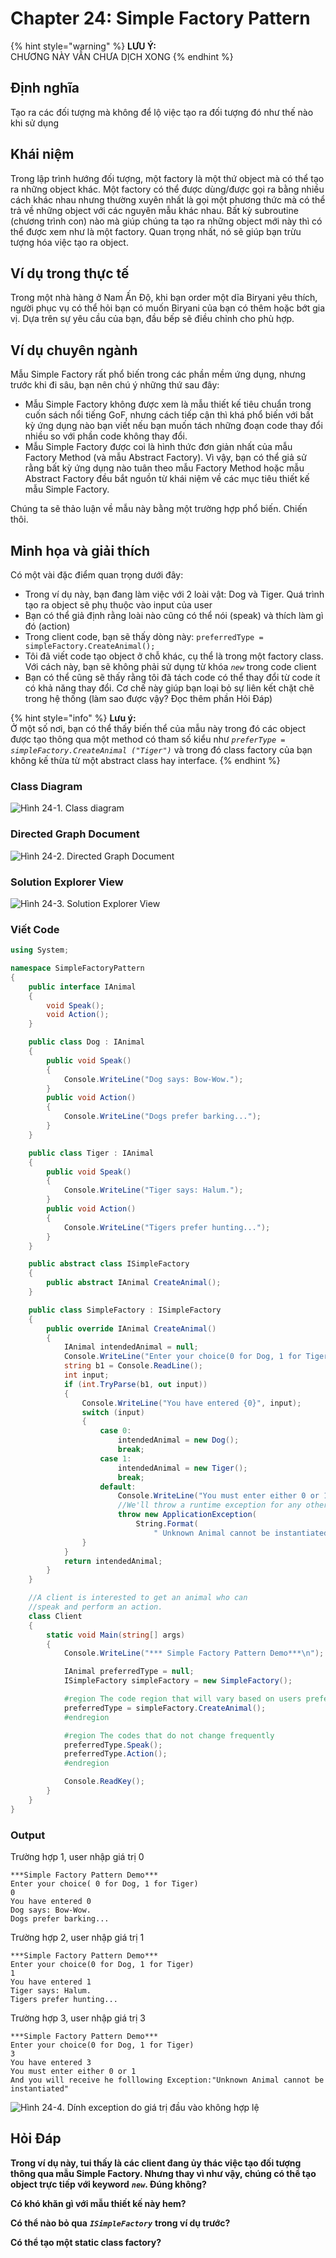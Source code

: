 # Chapter 24: Simple Factory Pattern

{% hint style="warning" %}
**LƯU Ý:**  
CHƯƠNG NÀY VẪN CHƯA DỊCH XONG
{% endhint %}

## Định nghĩa

Tạo ra các đối tượng mà không để lộ việc tạo ra đối tượng đó như thế nào khi sử dụng

## Khái niệm

Trong lập trình hướng đối tượng, một factory là một thứ object mà có thể tạo ra những object khác. Một factory có thể được dùng/được gọi ra bằng nhiều cách khác nhau nhưng thường xuyên nhất là gọi một phương thức mà có thể trả về những object với các nguyên mẫu khác nhau. Bất kỳ subroutine \(chương trình con\) nào mà giúp chúng ta tạo ra những object mới này thì có thể được xem như là một factory. Quan trọng nhất, nó sẽ giúp bạn trừu tượng hóa việc tạo ra object.

## Ví dụ trong thực tế

Trong một nhà hàng ở Nam Ấn Độ, khi bạn order một dĩa Biryani yêu thích, người phục vụ có thể hỏi bạn có muốn Biryani của bạn có thêm hoặc bớt gia vị. Dựa trên sự yêu cầu của bạn, đầu bếp sẽ điều chỉnh cho phù hợp.

## Ví dụ chuyên ngành

Mẫu Simple Factory rất phổ biến trong các phần mềm ứng dụng, nhưng trước khi đi sâu, bạn nên chú ý những thứ sau đây:

* Mẫu Simple Factory không được xem là mẫu thiết kế tiêu chuẩn trong cuốn sách nổi tiếng GoF, nhưng cách tiếp cận thì khá phổ biến với bất kỳ ứng dụng nào bạn viết nếu bạn muốn tách những đoạn code thay đổi nhiều so với phần code không thay đổi.
* Mẫu Simple Factory được coi là hình thức đơn giản nhất của mẫu Factory Method \(và mẫu Abstract Factory\). Vì vậy, bạn có thể giả sử rằng bất kỳ ứng dụng nào tuân theo mẫu Factory Method hoặc mẫu Abstract Factory đều bắt nguồn từ khái niệm về các mục tiêu thiết kế mẫu Simple Factory.

Chúng ta sẽ thảo luận về mẫu này bằng một trường hợp phổ biến. Chiến thôi.

## Minh họa và giải thích

Có một vài đặc điểm quan trọng dưới đây:

* Trong ví dụ này, bạn đang làm việc với 2 loài vật: Dog và Tiger. Quá trình tạo ra object sẽ phụ thuộc vào input của user
* Bạn có thể giả định rằng loài nào cũng có thể nói \(speak\) và thích làm gì đó \(action\)
* Trong client code, bạn sẽ thấy dòng này: `preferredType = simpleFactory.CreateAnimal();`
* Tôi đã viết code tạo object ở chỗ khác, cụ thể là trong một factory class. Với cách này, bạn sẽ không phải sử dụng từ khóa _`new`_ trong code client
* Bạn có thể cũng sẽ thấy rằng tôi đã tách code có thể thay đổi từ code ít có khả năng thay đổi. Cơ chế này giúp bạn loại bỏ sự liên kết chặt chẽ trong hệ thống \(làm sao được vậy? Đọc thêm phần Hỏi Đáp\)

{% hint style="info" %}
**Lưu ý:**  
Ở một số nơi, bạn có thể thấy biến thể của mẫu này trong đó các object được tạo thông qua một method có tham số kiểu như _`preferType = simpleFactory.CreateAnimal ("Tiger")`_ và trong đó class factory của bạn không kế thừa từ một abstract class hay interface.
{% endhint %}

### Class Diagram

![H&#xEC;nh  24-1. Class diagram](../.gitbook/assets/img-24-1.png)

### Directed Graph Document

![H&#xEC;nh 24-2. Directed Graph Document](../.gitbook/assets/img-24-2.png)

### Solution Explorer View

![H&#xEC;nh 24-3. Solution Explorer View](../.gitbook/assets/img-24-3.png)

### Viết Code

```csharp
using System;

namespace SimpleFactoryPattern
{
    public interface IAnimal
    {
        void Speak();
        void Action();
    }

    public class Dog : IAnimal
    {
        public void Speak()
        {
            Console.WriteLine("Dog says: Bow-Wow.");
        }
        public void Action()
        {
            Console.WriteLine("Dogs prefer barking...");
        }
    }

    public class Tiger : IAnimal
    {
        public void Speak()
        {
            Console.WriteLine("Tiger says: Halum.");
        }
        public void Action()
        {
            Console.WriteLine("Tigers prefer hunting...");
        }
    }

    public abstract class ISimpleFactory
    {
        public abstract IAnimal CreateAnimal();
    }

    public class SimpleFactory : ISimpleFactory
    {
        public override IAnimal CreateAnimal()
        {
            IAnimal intendedAnimal = null;
            Console.WriteLine("Enter your choice(0 for Dog, 1 for Tiger)");
            string b1 = Console.ReadLine();
            int input;
            if (int.TryParse(b1, out input))
            {
                Console.WriteLine("You have entered {0}", input);
                switch (input)
                {
                    case 0:
                        intendedAnimal = new Dog();
                        break;
                    case 1:
                        intendedAnimal = new Tiger();
                        break;
                    default:
                        Console.WriteLine("You must enter either 0 or 1");
                        //We'll throw a runtime exception for any other choices.
                        throw new ApplicationException(
                            String.Format(
                                " Unknown Animal cannot be instantiated"));
                }
            }
            return intendedAnimal;
        }
    }

    //A client is interested to get an animal who can 
    //speak and perform an action.
    class Client
    {
        static void Main(string[] args)
        {
            Console.WriteLine("*** Simple Factory Pattern Demo***\n");

            IAnimal preferredType = null;
            ISimpleFactory simpleFactory = new SimpleFactory();

            #region The code region that will vary based on users preference 
            preferredType = simpleFactory.CreateAnimal();
            #endregion

            #region The codes that do not change frequently
            preferredType.Speak();
            preferredType.Action();
            #endregion

            Console.ReadKey();
        }
    }
}
```

### Output

Trường hợp 1, user nhập giá trị 0

```text
***Simple Factory Pattern Demo***
Enter your choice( 0 for Dog, 1 for Tiger)
0
You have entered 0
Dog says: Bow-Wow.
Dogs prefer barking...
```

Trường hợp 2, user nhập giá trị 1

```text
***Simple Factory Pattern Demo***
Enter your choice(0 for Dog, 1 for Tiger)
1
You have entered 1
Tiger says: Halum.
Tigers prefer hunting...
```

Trường hợp 3, user nhập giá trị 3

```text
***Simple Factory Pattern Demo***
Enter your choice(0 for Dog, 1 for Tiger)
3
You have entered 3
You must enter either 0 or 1
And you will receive he folllowing Exception:"Unknown Animal cannot be
instantiated"
```

![H&#xEC;nh  24-4. D&#xED;nh exception do gi&#xE1; tr&#x1ECB; &#x111;&#x1EA7;u v&#xE0;o kh&#xF4;ng h&#x1EE3;p l&#x1EC7;](../.gitbook/assets/img-24-4.png)

## Hỏi Đáp

**Trong ví dụ này,  tui thấy là các client đang ủy thác việc tạo đối tượng thông qua mẫu Simple Factory. Nhưng thay vì như vậy, chúng có thể tạo object trực tiếp với keyword** _**`new`**_**. Đúng không?**



**Có khó khăn gì với mẫu thiết kế này hem?**



**Có thể nào bỏ qua** _**`ISimpleFactory`**_ **trong ví dụ trước?**



**Có thể tạo một static class factory?**



